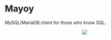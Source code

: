 # Mayoy

MySQL/MariaDB client for those who know SQL.

<p align="center">
  <img src="https://cloud.githubusercontent.com/assets/317150/21261909/e52574dc-c3c0-11e6-9b21-cd4da9b774f0.png"/>
</p>
